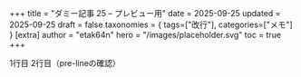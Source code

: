 +++
title = "ダミー記事 25 – プレビュー用"
date = 2025-09-25
updated = 2025-09-25
draft = false
taxonomies = { tags=["改行"], categories=["メモ"] }
[extra]
author = "etak64n"
hero = "/images/placeholder.svg"
toc = true
+++

1行目
2行目（pre-lineの確認）

